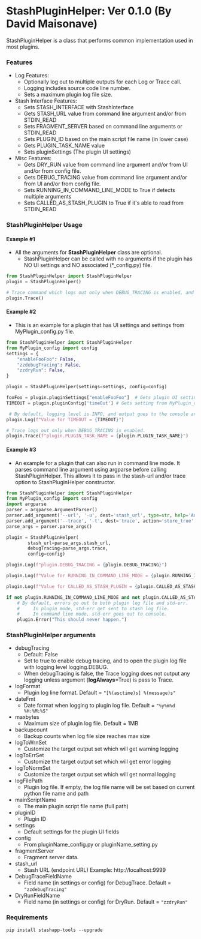 # StashPluginHelper: Ver 0.1.0 (By David Maisonave)
StashPluginHelper is a class that performs common implementation used in most plugins.

### Features
- Log Features:
  - Optionally log out to multiple outputs for each Log or Trace call.
  - Logging includes source code line number.
  - Sets a maximum plugin log file size.
- Stash Interface Features:
  - Sets STASH_INTERFACE with StashInterface
  - Gets STASH_URL value from command line argument and/or from STDIN_READ
  - Sets FRAGMENT_SERVER based on command line arguments or STDIN_READ
  - Sets PLUGIN_ID based on the main script file name (in lower case)
  - Gets PLUGIN_TASK_NAME value
  - Sets pluginSettings (The plugin UI settings)
- Misc Features:
  - Gets DRY_RUN value from command line argument and/or from UI and/or from config file.
  - Gets DEBUG_TRACING value from command line argument and/or from UI and/or from config file.
  - Sets RUNNING_IN_COMMAND_LINE_MODE to True if detects multiple arguments
  - Sets CALLED_AS_STASH_PLUGIN to True if it's able to read from STDIN_READ

### StashPluginHelper Usage
#### Example #1
- All the arguments for **StashPluginHelper** class are optional.
  - StashPluginHelper can be called with no arguments if the plugin has NO UI settings and NO associated (*_config.py) file.
``` python
from StashPluginHelper import StashPluginHelper
plugin = StashPluginHelper()

# Trace command which logs out only when DEBUG_TRACING is enabled, and by default only logs to plugin log file.
plugin.Trace()
```

#### Example #2
- This is an example for a plugin that has UI settings and settings from MyPlugin_config.py file.
``` python
from StashPluginHelper import StashPluginHelper
from MyPlugin_config import config
settings = {
    "enableFooFoo": False,
    "zzdebugTracing": False,
    "zzdryRun": False,
}

plugin = StashPluginHelper(settings=settings, config=config)

fooFoo = plugin.pluginSettings["enableFooFoo"]  # Gets plugin UI setting named enableFooFoo
TIMEOUT = plugin.pluginConfig['timeOut'] # Gets setting from MyPlugin_config.py

 # By default, logging level is INFO, and output goes to the console and plugin log file.
plugin.Log(f"Value for TIMEOUT = {TIMEOUT}")

# Trace logs out only when DEBUG_TRACING is enabled.
plugin.Trace(f"plugin.PLUGIN_TASK_NAME = {plugin.PLUGIN_TASK_NAME}")
```
#### Example #3
- An example for a plugin that can also run in command line mode. It parses command line argument using argparse before calling StashPluginHelper. This allows it to pass in the stash-url and/or trace option to StashPluginHelper constructor.
``` python
from StashPluginHelper import StashPluginHelper
from MyPlugin_config import config
import argparse
parser = argparse.ArgumentParser()
parser.add_argument('--url', '-u', dest='stash_url', type=str, help='Add Stash URL')
parser.add_argument('--trace', '-t', dest='trace', action='store_true', help='Enables debug trace mode.')
parse_args = parser.parse_args()

plugin = StashPluginHelper(
        stash_url=parse_args.stash_url,
        debugTracing=parse_args.trace,
        config=config)

plugin.Log(f"plugin.DEBUG_TRACING = {plugin.DEBUG_TRACING}")

plugin.Log(f"Value for RUNNING_IN_COMMAND_LINE_MODE = {plugin.RUNNING_IN_COMMAND_LINE_MODE}")

plugin.Log(f"Value for CALLED_AS_STASH_PLUGIN = {plugin.CALLED_AS_STASH_PLUGIN}")

if not plugin.RUNNING_IN_COMMAND_LINE_MODE and not plugin.CALLED_AS_STASH_PLUGIN:
    # By default, errors go out to both plugin log file and std-err.
    #     In plugin mode, std-err get sent to stash log file.
    #     In command line mode, std-err goes out to console.
    plugin.Error("This should never happen.")
```

### StashPluginHelper arguments
- debugTracing
  - Default: False
  - Set to true to enable debug tracing, and to open the plugin log file with logging level logging.DEBUG.
  - When debugTracing is false, the Trace logging does not output any logging unless argument (**logAlways**=True) is pass to Trace.
- logFormat
  - Plugin log line format. Default = `"[%(asctime)s] %(message)s"`
- dateFmt
  - Date format when logging to plugin log file. Default = `"%y%m%d %H:%M:%S"`
- maxbytes
  - Maximum size of plugin log file. Default = 1MB
- backupcount
  - Backup counts when log file size reaches max size
- logToWrnSet
  - Customize the target output set which will get warning logging
- logToErrSet
  - Customize the target output set which will get error logging
- logToNormSet
  - Customize the target output set which will get normal logging
- logFilePath
  - Plugin log file. If empty, the log file name will be set based on current python file name and path
- mainScriptName
  - The main plugin script file name (full path)
- pluginID
  - Plugin ID
- settings
  - Default settings for the plugin UI fields
- config
  - From pluginName_config.py or pluginName_setting.py
- fragmentServer
  - Fragment server data.
- stash_url
  - Stash URL (endpoint URL) Example: http://localhost:9999
- DebugTraceFieldName
  - Field name (in settings or config) for DebugTrace. Default = `"zzdebugTracing"`
- DryRunFieldName
  - Field name (in settings or config) for DryRun. Default = `"zzdryRun"`



### Requirements
`pip install stashapp-tools --upgrade`
